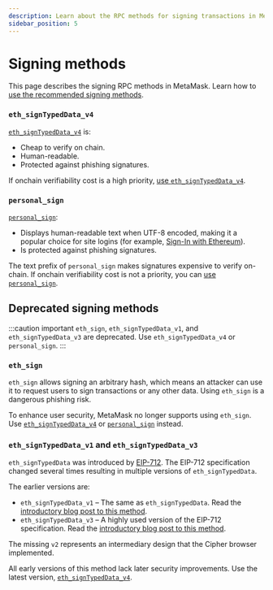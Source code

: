 ```yaml
---
description: Learn about the RPC methods for signing transactions in MetaMask.
sidebar_position: 5
---
```


# Signing methods

This page describes the signing RPC methods in MetaMask.
Learn how to [use the recommended signing methods](../how-to/sign-data/index.md).

### `eth_signTypedData_v4`

[`eth_signTypedData_v4`](/wallet/reference/eth_signtypeddata_v4)
is:

- Cheap to verify on chain.
- Human-readable.
- Protected against phishing signatures.

If onchain verifiability cost is a high priority,
[use `eth_signTypedData_v4`](../how-to/sign-data/index.md#use-eth_signtypeddata_v4).

### `personal_sign`

[`personal_sign`](/wallet/reference/personal_sign):

- Displays human-readable text when UTF-8 encoded, making it a popular choice for site logins
  (for example, [Sign-In with Ethereum](../how-to/sign-data/siwe.md)).
- Is protected against phishing signatures.

The text prefix of `personal_sign` makes signatures expensive to verify on-chain.
If onchain verifiability cost is not a priority, you can
[use `personal_sign`](../how-to/sign-data/index.md#use-personal_sign).

## Deprecated signing methods

:::caution important
`eth_sign`, `eth_signTypedData_v1`, and `eth_signTypedData_v3` are deprecated.
Use `eth_signTypedData_v4` or `personal_sign`.
:::

### `eth_sign`

`eth_sign` allows signing an arbitrary hash, which means an attacker can use it to request users to
sign transactions or any other data.
Using `eth_sign` is a dangerous phishing risk.

To enhance user security, MetaMask no longer supports using `eth_sign`.
Use [`eth_signTypedData_v4`](#eth_signtypeddata_v4) or [`personal_sign`](#personal_sign) instead.

### `eth_signTypedData_v1` and `eth_signTypedData_v3`

`eth_signTypedData` was introduced by [EIP-712](https://eips.ethereum.org/EIPS/eip-712).
The EIP-712 specification changed several times resulting in multiple versions
of `eth_signTypedData`.

The earlier versions are:

- `eth_signTypedData_v1` – The same as `eth_signTypedData`.
  Read the
  [introductory blog post to this method](https://medium.com/metamask/scaling-web3-with-signtypeddata-91d6efc8b290).
- `eth_signTypedData_v3` – A highly used version of the EIP-712 specification.
  Read the
  [introductory blog post to this method](https://medium.com/metamask/eip712-is-coming-what-to-expect-and-how-to-use-it-bb92fd1a7a26).

The missing `v2` represents an intermediary design that the Cipher browser implemented.

All early versions of this method lack later security improvements.
Use the latest version, [`eth_signTypedData_v4`](#eth_signtypeddata_v4).

